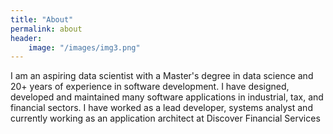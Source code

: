 ```yaml
---
title: "About"
permalink: about
header:  
    image: "/images/img3.png"
---
```

I am an aspiring data scientist with a Master's degree in data science and 20+ years of experience in software development. I have designed, developed and maintained many software applications in industrial, tax, and financial sectors. I have worked as a lead developer, systems analyst and currently working as an application architect at Discover Financial Services
